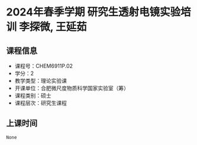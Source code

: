 # 2024年春季学期 研究生透射电镜实验培训 李探微, 王延茹






## 课程信息

- 课程号：CHEM6911P.02
- 学分：2
- 教学类型：理论实验课
- 开课单位：合肥微尺度物质科学国家实验室（筹）
- 课程类别：硕士
- 课程层次：研究生课程

## 上课时间

```
None
```

